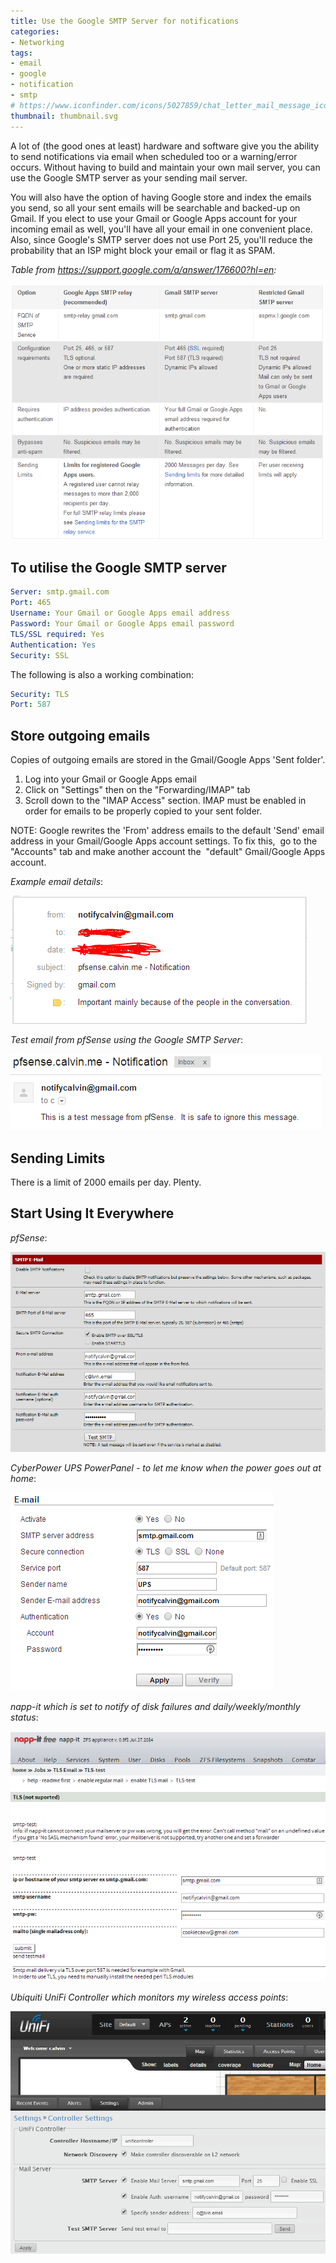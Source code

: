 ```yaml
---
title: Use the Google SMTP Server for notifications
categories:
- Networking
tags:
- email
- google
- notification
- smtp
# https://www.iconfinder.com/icons/5027859/chat_letter_mail_message_icon
thumbnail: thumbnail.svg
---
```


A lot of (the good ones at least) hardware and software give you the ability to send notifications via email when scheduled too or a warning/error occurs. Without having to build and maintain your own mail server, you can use the Google SMTP server as your sending mail server.

<!-- more -->

You will also have the option of having Google store and index the emails you send, so all your sent emails will be searchable and backed-up on Gmail. If you elect to use your Gmail or Google Apps account for your incoming email as well, you'll have all your email in one convenient place. Also, since Google's SMTP server does not use Port 25, you'll reduce the probability that an ISP might block your email or flag it as SPAM.

_Table from <https://support.google.com/a/answer/176600?hl=en>:_

![google-smtp-table](capture2.png)

## To utilise the Google SMTP server

```yaml
Server: smtp.gmail.com
Port: 465
Username: Your Gmail or Google Apps email address
Password: Your Gmail or Google Apps email password
TLS/SSL required: Yes
Authentication: Yes
Security: SSL
```

The following is also a working combination:

```yaml
Security: TLS
Port: 587
```

## Store outgoing emails

Copies of outgoing emails are stored in the Gmail/Google Apps 'Sent folder'.

1. Log into your Gmail or Google Apps email
2. Click on "Settings" then on the "Forwarding/IMAP" tab
3. Scroll down to the "IMAP Access" section. IMAP must be enabled in order for emails to be properly copied to your sent folder.

NOTE: Google rewrites the 'From' address emails to the default 'Send' email address in your Gmail/Google Apps account settings. To fix this,  go to the "Accounts" tab and make another account the  "default" Gmail/Google Apps account.

_Example email details_:

![smtp-email](1.png)

_Test email from pfSense using the Google SMTP Server_:

![smtp-email-sent](23.png)

## Sending Limits

There is a limit of 2000 emails per day. Plenty.

## Start Using It Everywhere

_pfSense_:

![smtp-pfsense](37.png)

_CyberPower UPS PowerPanel - to let me know when the power goes out at home_:

![CyberPower UPS PowerPanel - to let me know when the power goes out at home](ups.png)

_napp-it which is set to notify of disk failures and daily/weekly/monthly status_:

![napp-it which is set to notify of disk failures and daily/weekly/monthly status](napp-it.png)

_Ubiquiti UniFi Controller which monitors my wireless access points_:

![Ubiquiti UniFi Controller which monitors my wireless access points](unifi.png)
